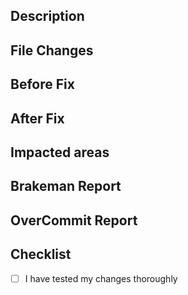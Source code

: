 
## Description

## File Changes

## Before Fix

## After Fix

## Impacted areas

## Brakeman Report

## OverCommit Report

## Checklist
- [ ] I have tested my changes thoroughly
